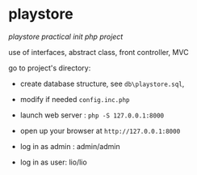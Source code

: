 # playstore
*playstore practical init php project*

use of interfaces, abstract class, front controller, MVC

go to project's directory:

 - create database structure, see `db\playstore.sql`, 
 - modify if needed `config.inc.php`

 - launch web server : `php -S 127.0.0.1:8000`
 - open up your browser at `http://127.0.0.1:8000`

- log in as admin : admin/admin
- log in as user: lio/lio